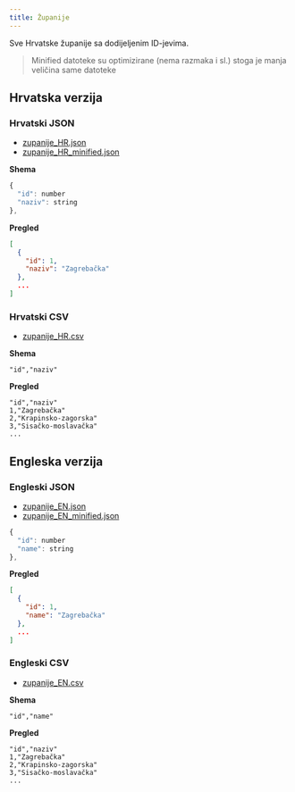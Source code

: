 ```yaml
---
title: Županije
---
```


Sve Hrvatske županije sa dodijeljenim ID-jevima.

> Minified datoteke su optimizirane (nema razmaka i sl.) stoga je manja veličina same datoteke

## Hrvatska verzija

### Hrvatski JSON

- [zupanije_HR.json](https://github.com/zanzlender/croJSON/blob/main/datazupanije/zupanije_HR.json)
- [zupanije_HR_minified.json](https://github.com/zanzlender/croJSON/blob/main/datazupanije/zupanije_HR_minified.json)

**Shema**

```js
{
  "id": number
  "naziv": string
},
```

**Pregled**

```json
[
  {
    "id": 1,
    "naziv": "Zagrebačka"
  },
  ...
]
```

### Hrvatski CSV

- [zupanije_HR.csv](https://github.com/zanzlender/croJSON/blob/main/datazupanije/zupanije_HR.csv)

**Shema**

```csv
"id","naziv"
```

**Pregled**

```csv
"id","naziv"
1,"Zagrebačka"
2,"Krapinsko-zagorska"
3,"Sisačko-moslavačka"
...
```

## Engleska verzija

### Engleski JSON

- [zupanije_EN.json](https://github.com/zanzlender/croJSON/blob/main/datazupanije/zupanije_EN.json)
- [zupanije_EN_minified.json](https://github.com/zanzlender/croJSON/blob/main/datazupanije/zupanije_HR_minified.json)

```js
{
  "id": number
  "name": string
},
```

**Pregled**

```json
[
  {
    "id": 1,
    "name": "Zagrebačka"
  },
  ...
]
```

### Engleski CSV

- [zupanije_EN.csv](https://github.com/zanzlender/croJSON/blob/main/datazupanije/zupanije_EN.csv)

**Shema**

```csv
"id","name"
```

**Pregled**

```csv
"id","naziv"
1,"Zagrebačka"
2,"Krapinsko-zagorska"
3,"Sisačko-moslavačka"
...
```
